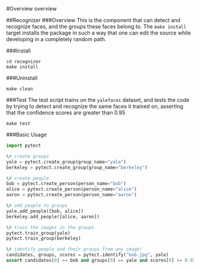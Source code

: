 #Overview
overview

##Recognizer
###Overview
This is the component that can detect and recognize faces, and the groups these faces belong to. The `make install` target installs the package in such a way that one can edit the source while developing in a completely random path.

###Install
```
cd recognizer
make install
```
###Uninstall
```
make clean
```

###Test
The test script trains on the `yalefaces` dataset, and tests the code by trying to detect and recognize the same faces it trained on, asserting that the confidence scores are greater than 0.95

```
make test
```

###Basic Usage

```python
import pytect

\# create groups
yale = pytect.create_group(group_name="yale")
berkeley = pytect.create_group(group_name="berkeley")

\# create people
bob = pytect.create_person(person_name="bob")
alice = pytect.create_person(person_name="alice")
aaron = pytect.create_person(person_name="aaron")

\# add people to groups
yale.add_people([bob, alice])
berkeley.add_people([alice, aaron])

\# train the images in the groups
pytect.train_group(yale)
pytect.train_group(berkeley)

\# identify people and their groups from any image!
candidates, groups, scores = pytect.identify("bob.jpg", yale)
assert candidates[0] == bob and groups[0] == yale and scores[0] >= 0.95
```
